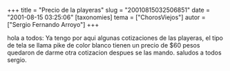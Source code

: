 +++
title = "Precio de la playeras"
slug = "20010815032506851"
date = "2001-08-15 03:25:06"
[taxonomies]
tema = ["ChorosViejos"]
autor = ["Sergio Fernando Arroyo"]
+++

hola a todos: Ya tengo por aqui algunas cotizaciones de las playeras, el
tipo de tela se llama pike de color blanco tienen un precio de $60 pesos
quedaron de darme otra cotizacion despues se las mando. saludos a todos
sergio.

